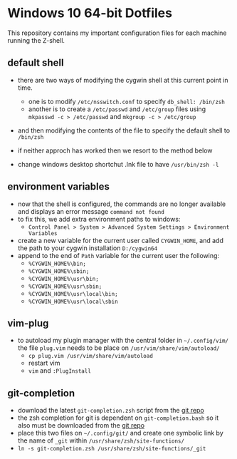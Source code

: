 # Windows 10 64-bit Dotfiles

This repository contains my important configuration files for each machine running the Z-shell.

## default shell
- there are two ways of modifying the cygwin shell at this current point in time.
   - one is to modify `/etc/nsswitch.conf` to specify `db_shell: /bin/zsh`
   - another is to create a `/etc/passwd` and `/etc/group` files using `mkpasswd -c > /etc/passwd` and `mkgroup -c > /etc/group`
- and then modifying the contents of the file to specify the default shell to `/bin/zsh`

- if neither approch has worked then we resort to the method below
- change windows desktop shortchut .lnk file to have `/usr/bin/zsh -l`

## environment variables
- now that the shell is configured, the commands are no longer available and displays an error message `command not found`
- to fix this, we add extra environment paths to windows:
   - `Control Panel > System > Advanced System Settings > Environment Variables`
- create a new variable for the current user called `CYGWIN_HOME`, and add the path to your cygwin installation `D:/cygwin64`
- append to the end of `Path` variable for the current user the following:
   - `%CYGWIN_HOME%\bin;`
   - `%CYGWIN_HOME%\sbin;`
   - `%CYGWIN_HOME%\usr\bin;`
   - `%CYGWIN_HOME%\usr\sbin;`
   - `%CYGWIN_HOME%\usr\local\bin;`
   - `%CYGWIN_HOME%\usr\local\sbin`

## vim-plug
- to autoload my plugin manager with the central folder in `~/.config/vim/` the file `plug.vim` needs to be place on `/usr/vim/share/vim/autoload/`
   - `cp plug.vim /usr/vim/share/vim/autoload`
   - restart vim
   - `vim` and `:PlugInstall`

## git-completion
- download the latest `git-completion.zsh` script from the [git repo](https://raw.githubusercontent.com/git/git/master/contrib/completion/git-completion.zsh)
- the zsh completion for git is dependent on `git-completion.bash` so it also must be downloaded from the [git repo](https://raw.githubusercontent.com/git/git/master/contrib/completion/git-completion.bash)
- place this two files on `~/.config/git/` and create one symbolic link by the name of `_git` within `/usr/share/zsh/site-functions/`
- `ln -s git-completion.zsh /usr/share/zsh/site-functions/_git`
